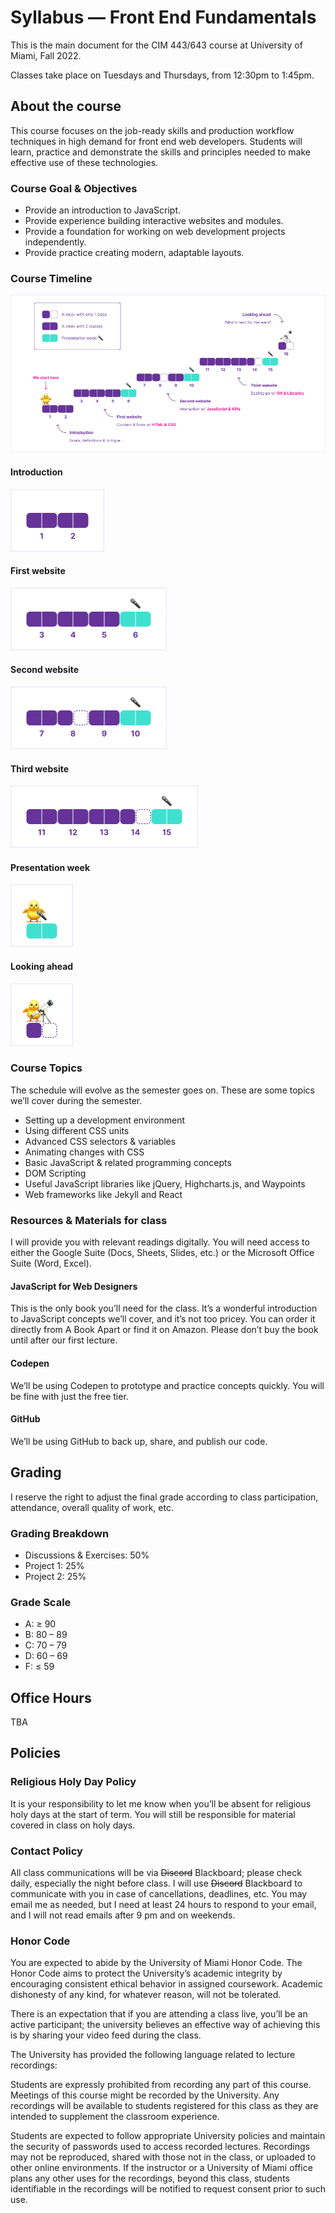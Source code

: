 # Syllabus — Front End Fundamentals

This is the main document for the CIM 443/643 course at University of Miami, Fall 2022.

Classes take place on Tuesdays and Thursdays, from 12:30pm to 1:45pm.

## About the course

This course focuses on the job-ready skills and production workflow techniques in high demand for front end web developers. Students will learn, practice and demonstrate the skills and principles needed to make effective use of these technologies.

### Course Goal & Objectives

- Provide an introduction to JavaScript.
- Provide experience building interactive websites and modules.
- Provide a foundation for working on web development projects independently.
- Provide practice creating modern, adaptable layouts.

### Course Timeline

![Weekly gantt chart shows 16 weeks of class, divided into 5 blocks: “Introduction”, “First website”, “Second website”, “Third website”, and “Looking ahead. It resembles 2D platform games by indicading a 🐥 character needs to progress to reach a 🔭 in the end.”](assets/cim643.png)

#### Introduction

![Chart shows a block with 2 weeks](assets/part-0.png)

#### First website
![Chart shows a block with 3 weeks of class plus 1 presentation week 🎤](assets/part-1.png)

#### Second website
![Chart shows a block with 3 weeks of class plus 1 presentation week 🎤](assets/part-2.png)

#### Third website
![Chart shows a block with 4 weeks of class plus 1 presentation week 🎤](assets/part-3.png)

#### Presentation week
![Character with microphone](assets/presentation-week.png)

#### Looking ahead
![Character with telescope](assets/looking-ahead.png)

### Course Topics

The schedule will evolve as the semester goes on. These are some topics we’ll cover during the semester.

- Setting up a development environment
- Using different CSS units
- Advanced CSS selectors & variables
- Animating changes with CSS
- Basic JavaScript & related programming concepts
- DOM Scripting
- Useful JavaScript libraries like jQuery, Highcharts.js, and Waypoints
- Web frameworks like Jekyll and React

### Resources & Materials for class

I will provide you with relevant readings digitally. You will need access to either the Google Suite (Docs, Sheets, Slides, etc.) or the Microsoft Office Suite (Word, Excel).

#### JavaScript for Web Designers

This is the only book you’ll need for the class. It’s a wonderful introduction to JavaScript concepts we’ll cover, and it’s not too pricey. You can order it directly from A Book Apart
or find it on Amazon. Please don’t buy the book until after our first lecture.

#### Codepen

We’ll be using Codepen to prototype and practice concepts quickly. You will be fine with just the free tier.

#### GitHub

We’ll be using GitHub to back up, share, and publish our code.

## Grading

I reserve the right to adjust the final grade according to class participation, attendance, overall
quality of work, etc.

### Grading Breakdown

- Discussions & Exercises: 50%
- Project 1: 25%
- Project 2: 25%

### Grade Scale

- A: ≥ 90
- B: 80 – 89
- C: 70 – 79
- D: 60 – 69
- F: ≤ 59

## Office Hours

TBA

## Policies

### Religious Holy Day Policy

It is your responsibility to let me know when you’ll be absent for religious holy days at the start of term. You will still be responsible for material covered in class on holy days.

### Contact Policy

All class communications will be via ~~Discord~~ Blackboard; please check daily, especially the night before class. I will use ~~Discord~~ Blackboard to communicate with you in case of cancellations, deadlines, etc. You may email me as needed, but I need at least 24 hours to respond to your email, and I will not read emails after 9 pm and on weekends.

### Honor Code

You are expected to abide by the University of Miami Honor Code. The Honor Code aims to protect the University’s academic integrity by encouraging consistent ethical behavior in assigned coursework. Academic dishonesty of any kind, for whatever reason, will not be tolerated.

There is an expectation that if you are attending a class live, you’ll be an active participant; the university believes an effective way of achieving this is by sharing your video feed during the class.

The University has provided the following language related to lecture recordings:

Students are expressly prohibited from recording any part of this course. Meetings of this course might be recorded by the University. Any recordings will be available to students registered for this class as they are intended to supplement the classroom experience.

Students are expected to follow appropriate University policies and maintain the security of passwords used to access recorded lectures. Recordings may not be reproduced, shared with those not in the class, or uploaded to other online environments. If the instructor or a University of Miami office plans any other uses for the recordings, beyond this class, students identifiable in the recordings will be notified to request consent prior to such use.